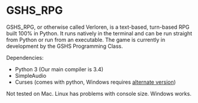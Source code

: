 # GSHS_RPG
GSHS_RPG, or otherwise called Verloren, is a text-based, turn-based RPG built 100% in Python. It runs natively in the terminal and can be run straight from Python or run from an executable. The game is currently in development by the GSHS Programming Class.

Dependencies:

* Python 3 (Our main compiler is 3.4)
* SimpleAudio
* Curses (comes with python, Windows requires [alternate version](http://www.lfd.uci.edu/~gohlke/pythonlibs/#curses))

Not tested on Mac. Linux has problems with console size. Windows works.

